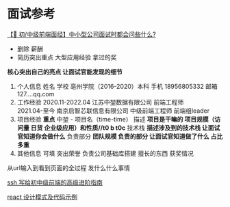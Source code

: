 # 面试参考

[【🐯 初/中级前端面经】中小型公司面试时都会问些什么?](https://juejin.cn/post/7064740689178787871)


- 删除 薪酬 
- 简历突出重点
大型应用经验  拿过的奖  

**核心突出自己的亮点 让面试官能发现的细节**
1. 个人信息
姓名  学校  亳州学院（2016-2020）本科
手机 18956805332   邮箱 127....qq.com
2. 工作经验
2020.11-2022.04  江苏中堃数据有限公司   前端工程师  
2021.04-至今     南京启智芯联信息有限公司  中级前端工程师 前端组leader  
3. 项目经验 **重点**
中堃 - 项目名（time-time）
描述  **项目是干嘛的  项目规模（访问量 日货 企业级应用）和性质//t0 b t0c**
技术栈 **描述涉及到的技术栈 让面试官知道你会做什么**
负责部分 **团队规模 负责的部分 让面试官知道做了什么 占比多重**
4. 其他信息  可填
突出荣誉
负责公司基础库搭建
 擅长的东西 获奖情况


 从url输入到看到页面的全过程 发什么什么事情


 
[ssh 写给初中级前端的高级进阶指南](https://juejin.cn/post/6844904103504527374#heading-4)

[react 设计模式及代码示例](https://mp.weixin.qq.com/s/0-5zkwTKeaERYG942YOUmA)
